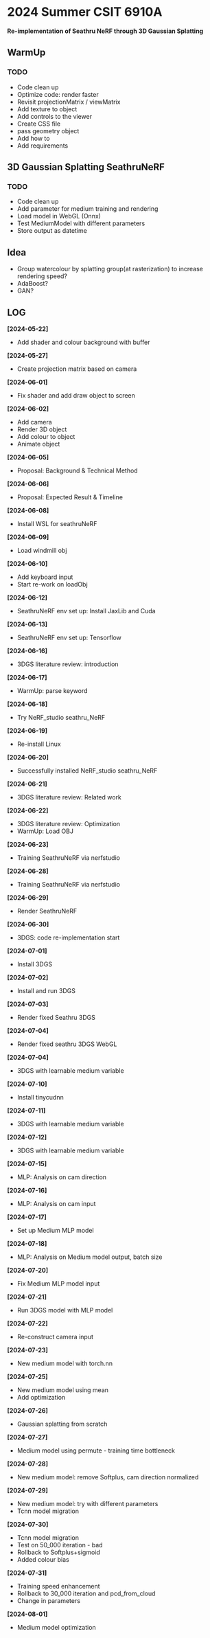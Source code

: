 # 2024 Summer CSIT 6910A
**Re-implementation of Seathru NeRF through 3D Gaussian Splatting**

## WarmUp
### TODO
* Code clean up
* Optimize code: render faster
* Revisit projectionMatrix / viewMatrix
* Add texture to object
* Add controls to the viewer
* Create CSS file
* pass geometry object
* Add how to
* Add requirements

## 3D Gaussian Splatting SeathruNeRF
### TODO
* Code clean up
* Add parameter for medium training and rendering
* Load model in WebGL (Onnx)
* Test MediumModel with different parameters
* Store output as datetime

## Idea
* Group watercolour by splatting group(at rasterization) to increase rendering speed?
* AdaBoost?
* GAN?

## LOG
**[2024-05-22]** 
  * Add shader and colour background with buffer
    
**[2024-05-27]**
  * Create projection matrix based on camera
    
**[2024-06-01]**
  * Fix shader and add draw object to screen
    
**[2024-06-02]**
  * Add camera
  * Render 3D object
  * Add colour to object
  * Animate object

**[2024-06-05]**
  * Proposal: Background & Technical Method

**[2024-06-06]**
  * Proposal: Expected Result & Timeline

**[2024-06-08]**
  * Install WSL for seathruNeRF

**[2024-06-09]**
  * Load windmill obj

**[2024-06-10]**
  * Add keyboard input
  * Start re-work on loadObj

**[2024-06-12]**
  * SeathruNeRF env set up: Install JaxLib and Cuda

**[2024-06-13]**
  * SeathruNeRF env set up: Tensorflow 

**[2024-06-16]**
  * 3DGS literature review: introduction

**[2024-06-17]**
  * WarmUp: parse keyword

**[2024-06-18]**
  * Try NeRF_studio seathru_NeRF

**[2024-06-19]**
  * Re-install Linux

**[2024-06-20]**
  * Successfully installed NeRF_studio seathru_NeRF

**[2024-06-21]**
  * 3DGS literature review: Related work

**[2024-06-22]**
  * 3DGS literature review: Optimization
  * WarmUp: Load OBJ

**[2024-06-23]**
  * Training SeathruNeRF via nerfstudio

**[2024-06-28]**
  * Training SeathruNeRF via nerfstudio

**[2024-06-29]**
  * Render SeathruNeRF

**[2024-06-30]**
  * 3DGS: code re-implementation start
  
**[2024-07-01]**
  * Install 3DGS

**[2024-07-02]**
  * Install and run 3DGS

**[2024-07-03]**
  * Render fixed Seathru 3DGS

**[2024-07-04]**
  * Render fixed seathru 3DGS WebGL

**[2024-07-04]**
  * 3DGS with learnable medium variable

**[2024-07-10]**
  * Install tinycudnn

**[2024-07-11]**
  * 3DGS with learnable medium variable

**[2024-07-12]**
  * 3DGS with learnable medium variable

**[2024-07-15]**
  * MLP: Analysis on cam direction

**[2024-07-16]**
  * MLP: Analysis on cam input

**[2024-07-17]**
  * Set up Medium MLP model

**[2024-07-18]**
  * MLP: Analysis on Medium model output, batch size

**[2024-07-20]**
  * Fix Medium MLP model input

**[2024-07-21]**
  * Run 3DGS model with MLP model

**[2024-07-22]**
  * Re-construct camera input

**[2024-07-23]**
  * New medium model with torch.nn

**[2024-07-25]**
  * New medium model using mean
  * Add optimization

**[2024-07-26]**
  * Gaussian splatting from scratch

**[2024-07-27]**
  * Medium model using permute - training time bottleneck

**[2024-07-28]**
  * New medium model: remove Softplus, cam direction normalized

**[2024-07-29]**
  * New medium model: try with different parameters
  * Tcnn model migration

**[2024-07-30]**
  * Tcnn model migration
  * Test on 50_000 iteration - bad
  * Rollback to Softplus+sigmoid
  * Added colour bias

**[2024-07-31]**
  * Training speed enhancement
  * Rollback to 30_000 iteration and pcd_from_cloud
  * Change in parameters

**[2024-08-01]**
  * Medium model optimization